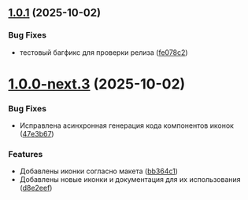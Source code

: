 ## [1.0.1](https://github.com/willykit-ui/icons/compare/v1.0.0...v1.0.1) (2025-10-02)


### Bug Fixes

* тестовый багфикс для проверки релиза ([fe078c2](https://github.com/willykit-ui/icons/commit/fe078c22d6b585562b608cfe6fa4da920d6c7c93))

# [1.0.0-next.3](https://github.com/willykit-ui/icons/compare/v1.0.0-next.2...v1.0.0-next.3) (2025-10-02)


### Bug Fixes

* Исправлена асинхронная генерация кода компонентов иконок ([47e3b67](https://github.com/willykit-ui/icons/commit/47e3b6790b4bba5d188ca77b084b92717cf6ec71))


### Features

* Добавлены иконки согласно макета ([bb364c1](https://github.com/willykit-ui/icons/commit/bb364c13ab323d49b4192c62f47b5ca82055b69e))
* Добавлены новые иконки и документация для их использования ([d8e2eef](https://github.com/willykit-ui/icons/commit/d8e2eefbe793fc8721fc5eaec01c099f1d822c59))
